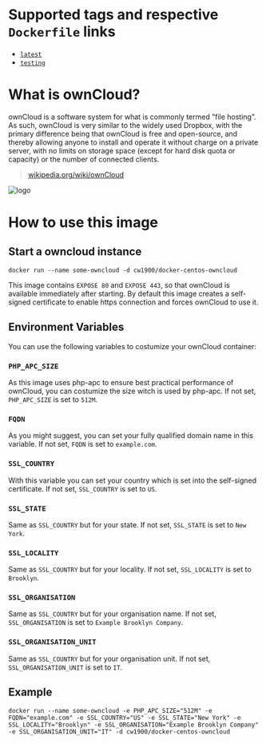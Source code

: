 # Supported tags and respective `Dockerfile` links
- [`latest`](https://github.com/cw1/docker-centos-owncloud/blob/master/Dockerfile)
- [`testing`](https://github.com/cw1/docker-centos-owncloud/blob/testing/Dockerfile)

# What is ownCloud?

ownCloud is a software system for what is commonly termed "file hosting". As such, ownCloud is very similar to the widely used Dropbox, with the primary difference being that ownCloud is free and open-source, and thereby allowing anyone to install and operate it without charge on a private server, with no limits on storage space (except for hard disk quota or capacity) or the number of connected clients.

> [wikipedia.org/wiki/ownCloud](http://en.wikipedia.org/wiki/Owncloud)

![logo](http://upload.wikimedia.org/wikipedia/commons/thumb/b/b6/OwnCloud2-Logo.svg/200px-OwnCloud2-Logo.svg.png)

# How to use this image

## Start a owncloud instance

`docker run --name some-owncloud -d cw1900/docker-centos-owncloud`

This image contains `EXPOSE 80` and `EXPOSE 443`, so that ownCloud is available immediately after starting. By default this image creates a self-signed certificate to enable https connection and forces ownCloud to use it.

## Environment Variables

You can use the following variables to costumize your ownCloud container:

### `PHP_APC_SIZE`

As this image uses php-apc to ensure best practical performance of ownCloud, you can costumize the size witch is used by php-apc. If not set, `PHP_APC_SIZE` is set to `512M`.

### `FQDN`

As you might suggest, you can set your fully qualified domain name in this variable. If not set, `FQDN` is set to `example.com`.

### `SSL_COUNTRY`

With this variable you can set your country which is set into the self-signed certificate. If not set, `SSL_COUNTRY` is set to `US`.

### `SSL_STATE`

Same as `SSL_COUNTRY` but for your state. If not set, `SSL_STATE` is set to `New York`.

### `SSL_LOCALITY`

Same as `SSL_COUNTRY` but for your locality. If not set, `SSL_LOCALITY` is set to `Brooklyn`.

### `SSL_ORGANISATION`

Same as `SSL_COUNTRY` but for your organisation name. If not set, `SSL_ORGANISATION` is set to `Example Brooklyn Company`.

### `SSL_ORGANISATION_UNIT`

Same as `SSL_COUNTRY` but for your organisation unit. If not set, `SSL_ORGANISATION_UNIT` is set to `IT`.

## Example

`docker run --name some-owncloud -e PHP_APC_SIZE="512M" -e FQDN="example.com" -e SSL_COUNTRY="US" -e SSL_STATE="New York" -e SSL_LOCALITY="Brooklyn" -e SSL_ORGANISATION="Example Brooklyn Company" -e SSL_ORGANISATION_UNIT="IT" -d cw1900/docker-centos-owncloud`